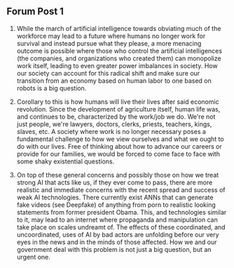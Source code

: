 ## Forum Post 1
1. While the march of artificial intelligence towards obviating much of the workforce may lead to a future where humans no longer work for survival and instead pursue what they please, a more menacing outcome is possible where those who control the artificial intelligences (the companies, and organizations who created them) can monopolize work itself, leading to even greater power imbalances in society. How our society can account for this radical shift and make sure our transition from an economy based on human labor to one based on robots is a big question.

2. Corollary to this is how humans will live their lives after said economic revolution. Since the development of agriculture itself, human life was, and continues to be, characterized by the work/job we do. We're not just people, we're lawyers, doctors, clerks, priests, teachers, kings, slaves, etc. A society where work is no longer necessary poses a fundamental challenge to how we view ourselves and what we ought to do with our lives. Free of thinking about how to advance our careers or provide for our families, we would be forced to come face to face with some shaky existential questions.

3. On top of these general concerns and possibly those on how we treat strong AI that acts like us, if they ever come to pass, there are more realistic and immediate concerns with the recent spread and success of weak AI technologies. There currently exist ANNs that can generate fake videos (see Deepfake) of anything from porn to realistic looking statements from former president Obama. This, and technologies similar to it, may lead to an internet where propaganda and manipulation can take place on scales undreamt of. The effects of these coordinated, and uncoordinated, uses of AI by bad actors are unfolding before our very eyes in the news and in the minds of those affected. How we and our government deal with this problem is not just a big question, but an urgent one.
